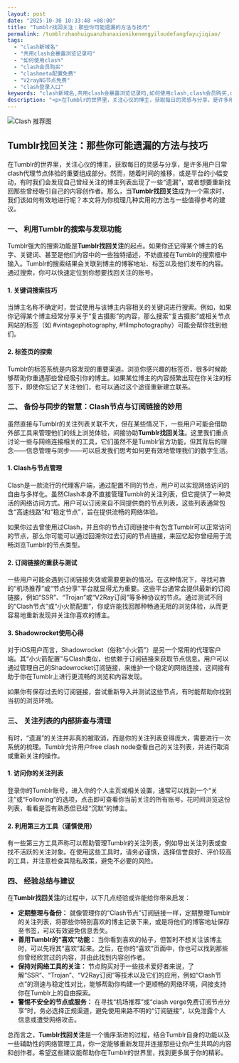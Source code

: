 ```yaml
---
layout: post
date: "2025-10-30 10:33:48 +08:00"
title: "Tumblr找回关注：那些你可能遗漏的方法与技巧"
permalink: /tumblrzhaohuiguanzhunaxienikenengyiloudefangfayujiqiao/
tags:
  - "clash新域名"
  - "共用clash会暴露浏览记录吗"
  - "如何使用clash"
  - "clash会员购买"
  - "clashmeta配置免费"
  - "V2rayNG节点免费"
  - "clash登录入口"
keywords: "clash新域名,共用clash会暴露浏览记录吗,如何使用clash,clash会员购买,clashmeta配置免费,V2rayNG节点免费,clash登录入口"
description: "<p>在Tumblr的世界里，关注心仪的博主，获取每日的灵感与分享，是许多用户日常clash代理节点体验的重要组成部分。然而，随着时间的推移，或是平台的小幅变动，有时我们会发现自己曾经关注的博主列表出现了一些“遗漏”，或者想要重新找回那些曾经吸引自己的内容创作者。那么，当<strong>Tumblr找回关注</strong>成为一个需求时，我们该如何有效地进行呢？本文将为你梳理几种实用的方法与一些值得参考的建议。</p>"
---
```


![Clash 推荐图](https://clashjd.github.io/assets/img/小火箭节点购买.png)

## Tumblr找回关注：那些你可能遗漏的方法与技巧

<p>在Tumblr的世界里，关注心仪的博主，获取每日的灵感与分享，是许多用户日常clash代理节点体验的重要组成部分。然而，随着时间的推移，或是平台的小幅变动，有时我们会发现自己曾经关注的博主列表出现了一些“遗漏”，或者想要重新找回那些曾经吸引自己的内容创作者。那么，当<strong>Tumblr找回关注</strong>成为一个需求时，我们该如何有效地进行呢？本文将为你梳理几种实用的方法与一些值得参考的建议。</p>
<h3>一、 利用Tumblr的搜索与发现功能</h3>
<p>Tumblr强大的搜索功能是<strong>Tumblr找回关注</strong>的起点。如果你还记得某个博主的名字、关键词、甚至是他们内容中的一些独特描述，不妨直接在Tumblr的搜索框中输入。Tumblr的搜索结果会关联到博主的博客地址、标签以及他们发布的内容。通过搜索，你可以快速定位到你想要找回关注的账号。</p>
<h4>1. 关键词搜索技巧</h4>
<p>当博主名称不确定时，尝试使用与该博主内容相关的关键词进行搜索。例如，如果你记得某个博主经常分享关于“复古摄影”的内容，那么搜索“复古摄影”或相关节点网站的标签（如 #vintagephotography, #filmphotography）可能会帮你找到他们。</p>
<h4>2. 标签页的探索</h4>
<p>Tumblr的标签系统是内容发现的重要渠道。浏览你感兴趣的标签页，很多时候能够帮助你重遇那些曾经吸引你的博主。如果某位博主的内容频繁出现在你关注的标签下，即使你忘记了关注他们，也可以通过这个途径重新建立联系。</p>
<h3>二、 备份与同步的智慧：Clash节点与订阅链接的妙用</h3>
<p>虽然直接与Tumblr的关注列表关联不大，但在某些情况下，一些用户可能会借助外部工具来管理他们的线上浏览体验，间接协助<strong>Tumblr找回关注</strong>。这里我们重点讨论一些与网络连接相关的工具，它们虽然不是Tumblr官方功能，但其背后的理念——信息管理与同步——可以启发我们思考如何更有效地管理我们的数字生活。</p>
<h4>1. Clash与节点管理</h4>
<p>Clash是一款流行的代理客户端，通过配置不同的节点，用户可以实现网络访问的自由与多样化。虽然Clash本身不直接管理Tumblr的关注列表，但它提供了一种灵活的网络访问方式。用户可以订阅来自不同提供商的节点列表，这些列表通常包含“高速线路”和“稳定节点”，旨在提供流畅的网络体验。</p>
<p>如果你过去曾使用过Clash，并且你的节点订阅链接中有包含Tumblr可以正常访问的节点，那么你可能可以通过回溯你过去订阅的节点链接，来回忆起你曾经用于流畅浏览Tumblr的节点类型。</p>
<h4>2. 订阅链接的重获与测试</h4>
<p>一些用户可能会遇到订阅链接失效或需要更新的情况。在这种情况下，寻找可靠的“机场推荐”或“节点分享”平台就显得尤为重要。这些平台通常会提供最新的订阅链接，例如“SSR”、“Trojan”或“V2Ray订阅”等多种协议的节点。通过测试不同的“Clash节点”或“小火箭配置”，你或许能找回那种畅通无阻的浏览体验，从而更容易地重新发现并关注你喜欢的博主。</p>
<h4>3. Shadowrocket使用心得</h4>
<p>对于iOS用户而言，Shadowrocket（俗称“小火箭”）是另一个常用的代理客户端。其“小火箭配置”与Clash类似，也依赖于订阅链接来获取节点信息。用户可以通过管理自己的Shadowrocket订阅链接，来维护一个稳定的网络连接，这间接有助于你在Tumblr上进行更流畅的浏览和内容发现。</p>
<p>如果你有保存过去的订阅链接，尝试重新导入并测试这些节点，有时能帮助你找到当初的浏览环境。</p>
<h3>三、 关注列表的内部排查与清理</h3>
<p>有时，“遗漏”的关注并非真的被取消，而是你的关注列表变得庞大，需要进行一次系统的梳理。Tumblr允许用户free clash node查看自己的关注列表，并进行取消或重新关注的操作。</p>
<h4>1. 访问你的关注列表</h4>
<p>登录你的Tumblr账号，进入你的个人主页或相关设置，通常可以找到一个“关注”或“Following”的选项，点击即可查看你当前关注的所有账号。花时间浏览这份列表，看看是否有熟悉但已经“沉默”的博主。</p>
<h4>2. 利用第三方工具（谨慎使用）</h4>
<p>有一些第三方工具声称可以帮助管理Tumblr的关注列表，例如导出关注列表或查找不活跃的关注对象。在使用这些工具时，请务必谨慎，选择信誉良好、评价较高的工具，并注意检查其隐私政策，避免不必要的风险。</p>
<h3>四、 经验总结与建议</h3>
<p>在<strong>Tumblr找回关注</strong>的过程中，以下几点经验或许能给你带来启发：</p>
<ul>
<li><strong>定期整理与备份：</strong> 就像管理你的“Clash节点”订阅链接一样，定期整理Tumblr的关注列表，将那些你特别喜欢的博主记录下来，或是将他们的博客地址保存至书签，可以有效避免信息丢失。</li>
<li><strong>善用Tumblr的“喜欢”功能：</strong> 当你看到喜欢的帖子，但暂时不想关注该博主时，可以先将其“喜欢”起来。之后，在你的“喜欢”页面中，你也可以找到那些你曾经欣赏过的内容，并由此找到内容创作者。</li>
<li><strong>保持对网络工具的关注：</strong> 节点购买对于一些技术爱好者来说，了解“SSR”、“Trojan”、“V2Ray订阅”等技术以及它们的应用，例如“Clash节点”的测速与稳定性对比，能够帮助你构建一个更顺畅的网络环境，间接支持你在Tumblr上的自由探索。</li>
<li><strong>警惕不安全的节点或服务：</strong> 在寻找“机场推荐”或“clash verge免费订阅节点分享”时，务必选择正规渠道，避免使用来路不明的“订阅链接”，以免泄露个人信息或遭受网络攻击。</li>
</ul>
<p>总而言之，<strong>Tumblr找回关注</strong>是一个循序渐进的过程，结合Tumblr自身的功能以及一些辅助性的网络管理工具，你一定能够重新发现并连接那些让你产生共鸣的内容和创作者。希望这些建议能帮助你在Tumblr的世界里，找到更多属于你的精彩。</p>